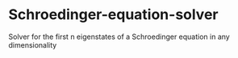 # Schroedinger-equation-solver
Solver for the first n eigenstates of a Schroedinger equation in any dimensionality
